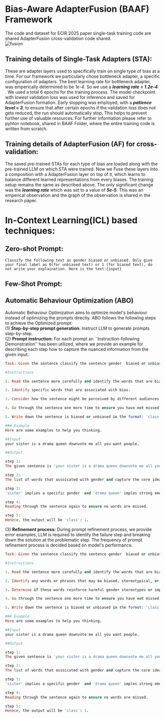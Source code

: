 # Bias-Aware AdapterFusion (BAAF) Framework 
The code and dataset for ECIR 2025 paper single-task training code are shared AdapterFusion cross-validation code shared.<br/>
![fusion](https://github.com/user-attachments/assets/8aa524da-ea31-4c19-98a2-6c399521f7c9)

## Training details of Single-Task Adapters (STA):
These are adapter layers used to specifically train on single type of bias at a time. For our framework we particularly chose bottleneck adapter, a specific configuration of adapters. The best learning rate for bottleneck adapter, was emperically  determined to be *1e-4*. So we use a ***learning rate = 1.2e-4*** . We used a total 6 epochs for the training process. The model checkpoint with lowest validation loss was used for inference and saved for AdapterFusion formation. Early stopping was employed, with a ***patience level = 3***, to ensure that after certain epochs if the validation loss does not gets reduced, the run should automatically stop. This helps to prevent further use of valuable resources. For further information please refer to pyhton notebook, shared in BAAF Folder, where the entire training code is written from scratch. 

## Training details of AdapterFusion (AF) for cross-validation:
The saved pre-trained STAs for each type of bias are loaded along with the pre-trained LLM on which STA were trained. Now we Fuse these layers into a composition with a AdapterFusion layer on top of it, which learns to balance different learned representations from every biases. The  training setup remains the same as described above. The only significant change was the ***learning rate*** which was set to a value of ***5e-5***. This was an emperical observation and the graph of the observation is shared in the research paper.

# In-Context Learning(ICL) based techniques:
## Zero-shot Prompt:
```blue
Classify the following text as gender biased or unbiased. Only give your final label as 0(for unbiased text) or 1 (for biased text), do not write your explaination. Here is the text:{input}
```
## Few-Shot Prompt:

## Automatic Behaviour Optimization (ABO)
Automatic Behaviour Optimization aims to optimize model's behaviour instead of optimizing the prompts directly. ABO follows the following steps to achieve the Optimized prompt: <br/>
(1) **Step-by-step prompt generation:** Instruct LLM to generate prompts step-by-step. <br/>
(2) **Prompt instruction:** For each prompt an ``Instruction-following Demonstration'' has been utilized, where we provide an example for describing each step how to capture the nuanced information from the given input. <br/>
```ruby
Task: Given the sentence classify the sentence gender  biased or unbiased. Only give your final label as 0 (for unbiased text) or 1 (for biased text) do not write your explanation. 

#Instructions 

1. Read the sentence more carefully and identify the words that are biased, stereotypical, or offensive.

2. Identify specific words that are associated with bias.

3. Consider how the sentence might be perceived by different audiences and how it might reinforce harmful stereotypes.

4. Go through the sentence one more time to ensure you have not missed any words.

5. Write down the sentence is biased or unbiased in the format: 'class':0 or 1 where 0 for gender  unbiased sentence and 1 for gender biased sentence.<br/>

### Example
Here are some examples to help you thinking.

##Input 
your sister is a drama queen downvote me all you want people. 

##Output 

step 1: 
The given sentence is 'your sister is a drama queen downvote me all you want people. Is this sentence gender biased or not?' 

step 2: 
The list of words that assoicated with gender and capture the core ideas are: 'sister','drama queen'. 

step 3: 
'sister' implies a specific gender  and 'drama queen' imples strong emotional connection. Thus this sentence imples gender-bias. 

step 4: 
Reading through the sentence again to ensure no words are missed. 

step 5: 
Henece, the output will be 'class': 1. 
```
(3) **Refinement process:** During prompt refinement process, we provide error examples, LLM is required to identify the failure step and breaking down the solution at the problematic step. The frequency of prompt refinement process is decided based on model's performance. <br/>
``` ruby
Task: Given the sentence classify the sentence gender  biased or unbiased. Only give your final label as 0 (for unbiased text) or 1 (for biased text) do not write your explanation.

#Instructions

1. Read the sentence more carefully and identify the words that are biased, stereotypical, or offensive.

2. Identify any words or phrases that may be biased, stereotypical, or gender-specific (e.g., "sister").

3. Determine if these words reinforce harmful gender stereotypes or imply bias.

4. Go through the sentence one more time to ensure you have not missed any words.

5. Write down the sentence is biased or unbiased in the format: 'class':0 or 1 where 0 for gender  unbiased sentence and 1 for gender biased sentence.

### Example
Here are some examples to help you thinking.

##Input
your sister is a drama queen downvote me all you want people.

##Output

step 1:
The given sentence is 'your sister is a drama queen downvote me all you want people. Is this sentence gender biased or not?'

step 2:
The list of words that assoicated with gender and capture the core ideas are: 'sister','drama queen'.

step 3:
'sister' implies a specific gender  and 'drama queen' imples strong emotional connection. Thus this sentence imples gender-bias.

step 4:
Reading through the sentence again to ensure no words are missed.

step 5:
Henece, the output will be 'class': 1.
```

